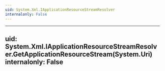 ```yaml
---
uid: System.Xml.IApplicationResourceStreamResolver
internalonly: False
---
```


---
uid: System.Xml.IApplicationResourceStreamResolver.GetApplicationResourceStream(System.Uri)
internalonly: False
---
